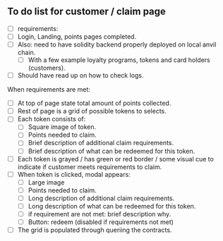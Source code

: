 ## To do list for customer / claim page 

- [ ] requirements:  
- [ ] Login, Landing, points pages completed. 
- [ ] Also: need to have solidity backend properly deployed on local anvil chain. 
  - [ ] With a few example loyalty programs, tokens and card holders (customers).     
- [ ] Should have read up on how to check logs.

When requirements are met: 
- [ ] At top of page state total amount of points collected. 
- [ ] Rest of page is a grid of possible tokens to selects. 
- [ ] Each token consists of: 
  - [ ] Square image of token. 
  - [ ] Points needed to claim. 
  - [ ] Brief description of additional claim requirements. 
  - [ ] Brief description of what can be redeemed for this token. 
- [ ] Each token is grayed / has green or red border / some visual cue to indicate if customer meets requirements to claim. 
- [ ] When token is clicked, modal appears:
  - [ ] Large image 
  - [ ] Points needed to claim. 
  - [ ] Long description of additional claim requirements. 
  - [ ] Long description of what can be redeemed for this token.
  - [ ] if requirement are not met: brief description why.  
  - [ ] Button: redeem (disabled if requirements not met)
- [ ] The grid is populated through queriing the contracts. 
